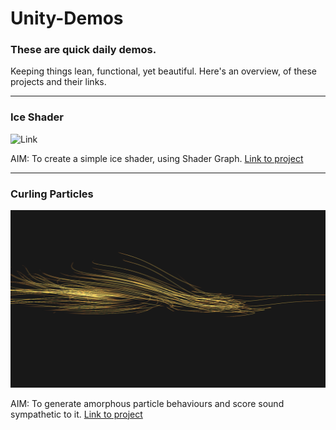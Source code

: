 # Unity-Demos

### These are quick daily demos. 
Keeping things lean, functional, yet beautiful. Here's an overview, of these projects and their links.

---

### Ice Shader

![Link](Ice_Shader_01/Recordings/image_001_0001.png)

AIM: To create a simple ice shader, using Shader Graph.
[Link to project](https://github.com/RichieWallett/Unity-Demos/tree/main/Ice_Shader_01)

---

### Curling Particles 

![Link](Particles_Curl_02/Screenshots/00_Screenshot_Par-Cur_2020-10-29.png)

AIM: To generate amorphous particle behaviours and score sound sympathetic to it. [Link to project](https://github.com/RichieWallett/Unity-Demos/tree/main/Particles_Curl_02)
